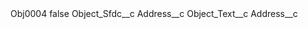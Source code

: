 <?xml version="1.0" encoding="UTF-8"?>
<CustomMetadata xmlns="http://soap.sforce.com/2006/04/metadata" xmlns:xsi="http://www.w3.org/2001/XMLSchema-instance" xmlns:xsd="http://www.w3.org/2001/XMLSchema">
    <label>Obj0004</label>
    <protected>false</protected>
    <values>
        <field>Object_Sfdc__c</field>
        <value xsi:type="xsd:string">Address__c</value>
    </values>
    <values>
        <field>Object_Text__c</field>
        <value xsi:type="xsd:string">Address__c</value>
    </values>
</CustomMetadata>
